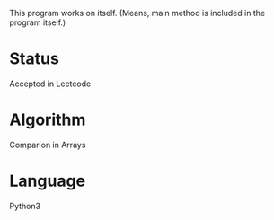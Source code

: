 
This program works on itself. (Means, main method is included in the program itself.)

# Status
Accepted in Leetcode

# Algorithm
Comparion in Arrays

# Language
Python3
